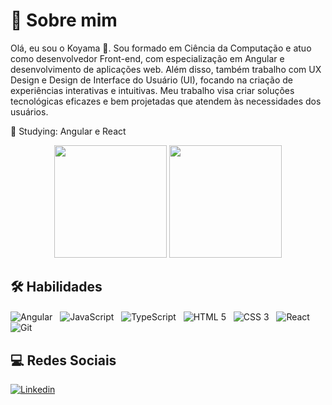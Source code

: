 # 🚀 Sobre mim
Olá, eu sou o Koyama 👋. Sou formado em Ciência da Computação e atuo como desenvolvedor Front-end, com especialização em Angular e desenvolvimento de aplicações web. Além disso, também trabalho com UX Design e Design de Interface do Usuário (UI), focando na criação de experiências interativas e intuitivas. Meu trabalho visa criar soluções tecnológicas eficazes e bem projetadas que atendem às necessidades dos usuários.

🌱 Studying: Angular e React

<div align="center">
    <img height="180em" src="https://github-readme-stats.vercel.app/api?username=koyama8&show_icons=true&theme=tokyonight&include_all_commits=true&count_private=true"/>
  <img height="180em" src="https://github-readme-stats.vercel.app/api/top-langs/?username=koyama8&layout=compact&langs_count=7&theme=tokyonight"/>
</div>

## 🛠 Habilidades


<div>
  <img src="https://img.shields.io/badge/Angular-DD0031?style=for-the-badge&logo=angular&logoColor=white" alt="Angular" align="center" />&nbsp;&nbsp;
  <img src="https://img.shields.io/badge/JavaScript-F7DF1E?style=for-the-badge&logo=javascript&logoColor=black" alt="JavaScript" align="center" />&nbsp;&nbsp;
  <img src="https://img.shields.io/badge/TypeScript-007ACC?style=for-the-badge&logo=typescript&logoColor=white" alt="TypeScript" align="center" />&nbsp;&nbsp;
  <img src="https://img.shields.io/badge/HTML5-E34F26?style=for-the-badge&logo=html5&logoColor=white" alt="HTML 5" align="center" />&nbsp;&nbsp;
  <img src="https://img.shields.io/badge/CSS3-1572B6?style=for-the-badge&logo=css3&logoColor=white" alt="CSS 3" align="center" />&nbsp;&nbsp;
  <img src="https://img.shields.io/badge/React-20232A?style=for-the-badge&logo=react&logoColor=61DAFB" alt="React" align="center" />&nbsp;&nbsp; 
  <img src="https://img.shields.io/badge/Git-E34F26?style=for-the-badge&logo=git&logoColor=white" alt="Git" align="center" />
</div>

## 💻 Redes Sociais 

 <a href="" target="_blank" title="Linkedin">
<img src="https://img.shields.io/badge/-Linkedin-0e76a8?style=flat-square&logo=Linkedin&logoColor=white&link=LINK-DO-SEU-LINKEDIN" alt="Linkedin" /></a>
